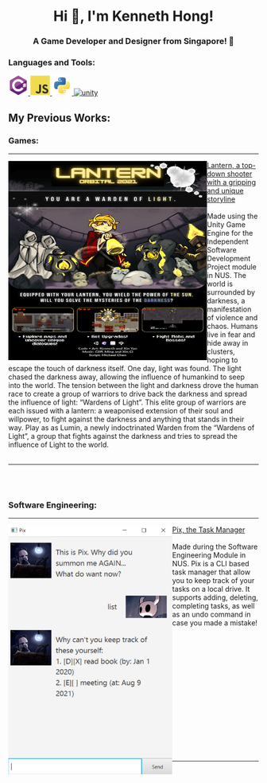 <h1 align="center">Hi 👋, I'm Kenneth Hong!</h1>
<h3 align="center">A Game Developer and Designer from Singapore! 👾</h3>


<h3 align="left">Languages and Tools:</h3>
<p align="left"> <a href="https://www.w3schools.com/cs/" target="_blank"> <img src="https://raw.githubusercontent.com/devicons/devicon/master/icons/csharp/csharp-original.svg" alt="csharp" width="40" height="40"/> </a> <a href="https://developer.mozilla.org/en-US/docs/Web/JavaScript" target="_blank"> <img src="https://raw.githubusercontent.com/devicons/devicon/master/icons/javascript/javascript-original.svg" alt="javascript" width="40" height="40"/> </a> <a href="https://www.python.org" target="_blank"> <img src="https://raw.githubusercontent.com/devicons/devicon/master/icons/python/python-original.svg" alt="python" width="40" height="40"/> </a> <a href="https://unity.com/" target="_blank"> <img src="https://www.vectorlogo.zone/logos/unity3d/unity3d-icon.svg" alt="unity" width="40" height="40"/> </a> </p>

<h2 align="left">My Previous Works:</h2>
<h3 align="left">Games:</h3>

---

<img align="left" width="400" height="400" src="Lantern.png">
<a href="https://drive.google.com/drive/search?q=lantern">Lantern, a top-down shooter with a gripping and unique storyline</a> </br></br>
Made using the Unity Game Engine for the Independent Software Development Project module in NUS. The world is surrounded by darkness, a manifestation of violence and chaos. Humans live in fear and hide away in clusters, hoping to escape the touch of darkness itself. One day, light was found. The light chased the darkness away, allowing the influence of humankind to seep into the world. The tension between the light and darkness drove the human race to create a group of warriors to drive back the darkness and spread the influence of light: “Wardens of Light”. This elite group of warriors are each issued with a lantern: a weaponised extension of their soul and willpower, to fight against the darkness and anything that stands in their way. Play as as Lumin, a newly indoctrinated Warden from the “Wardens of Light”, a group that fights against the darkness and tries to spread the influence of Light to the world.
</br>
</br>

---

</br>
</br>

<h3 align="left">Software Engineering:</h3>

---

<img align="left" width="330" height="500" src="Pix.png">

<a href="https://github.com/knotstoks/ip">Pix, the Task Manager</a> </br></br>
Made during the Software Engineering Module in NUS. Pix is a CLI based task manager that allow you to keep track of your tasks on a local drive. It supports adding, deleting, completing tasks, as well as an undo command in case you made a mistake!
</br></br></br></br></br></br></br></br></br></br></br></br></br></br></br></br>

---
